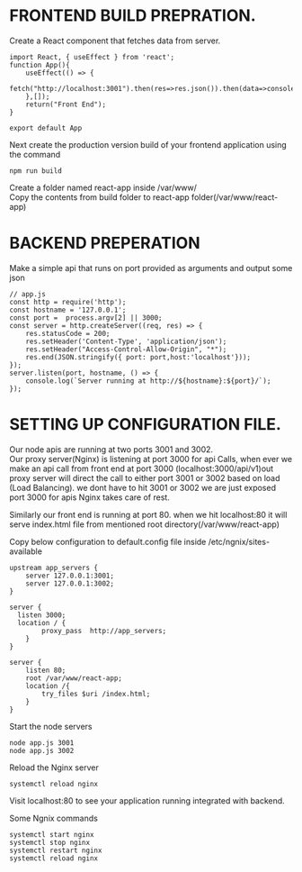# FRONTEND BUILD PREPRATION.

Create a React component that fetches data from server.
```
import React, { useEffect } from 'react';
function App(){
    useEffect(() => {
        fetch("http://localhost:3001").then(res=>res.json()).then(data=>console.log(data))	
    },[]);
    return("Front End");
}

export default App
```

Next create the production version build of your frontend application using the command
```
npm run build
```
Create a folder named react-app inside /var/www/<br/>
Copy the contents from build folder to react-app folder(/var/www/react-app)


# BACKEND PREPERATION
Make a simple api that runs on port provided as arguments and output some json

```
// app.js
const http = require('http');
const hostname = '127.0.0.1';
const port =  process.argv[2] || 3000;
const server = http.createServer((req, res) => {
	res.statusCode = 200;
    res.setHeader('Content-Type', 'application/json');
    res.setHeader("Access-Control-Allow-Origin", "*");
    res.end(JSON.stringify({ port: port,host:'localhost'}));
});
server.listen(port, hostname, () => {
	console.log(`Server running at http://${hostname}:${port}/`);
});
```

# SETTING UP CONFIGURATION FILE.
Our node apis are running at two ports 3001 and 3002.<br/>
Our proxy server(Nginx) is listening at port 3000 for api Calls, when ever we make an api call from front end at port 3000 (localhost:3000/api/v1)out proxy server will direct the call to either port 3001 or 3002 based on load (Load Balancing). we dont have to hit 3001 or 3002 we are just exposed port 3000 for apis Nginx takes care of rest.<br/>

Similarly our front end is running at port 80. when we hit localhost:80 it will serve index.html file
from mentioned root directory(/var/www/react-app)<br/>


Copy below configuration to default.config file inside  /etc/ngnix/sites-available

```
upstream app_servers {
    server 127.0.0.1:3001;
    server 127.0.0.1:3002;
}

server {
  listen 3000;
  location / {
        proxy_pass  http://app_servers;
    }
}

server {
    listen 80;
    root /var/www/react-app;
    location /{
    	try_files $uri /index.html;
    }
}
```


Start the node servers
```
node app.js 3001
node app.js 3002
```

Reload the Nginx server
```
systemctl reload nginx
```
Visit localhost:80 to see your application running integrated with backend.<br/>

Some Ngnix commands
```
systemctl start nginx
systemctl stop nginx
systemctl restart nginx
systemctl reload nginx
```